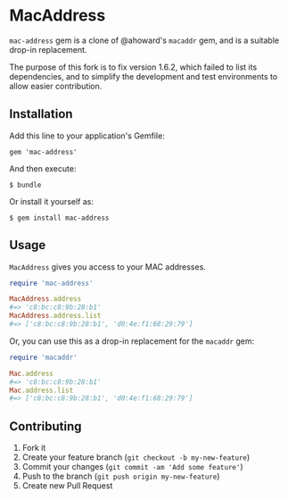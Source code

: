 # MacAddress

`mac-address` gem is a clone of @ahoward's `macaddr` gem, and is a suitable
drop-in replacement.

The purpose of this fork is to fix version 1.6.2, which failed to list its
dependencies, and to simplify the development and test environments to allow
easier contribution.

## Installation

Add this line to your application's Gemfile:

    gem 'mac-address'

And then execute:

    $ bundle

Or install it yourself as:

    $ gem install mac-address

## Usage

`MacAddress` gives you access to your MAC addresses.

~~~ ruby
require 'mac-address'

MacAddress.address
#=> 'c8:bc:c8:9b:28:b1'
MacAddress.address.list
#=> ['c8:bc:c8:9b:28:b1', 'd0:4e:f1:68:29:79'] 
~~~

Or, you can use this as a drop-in replacement for the `macaddr` gem:

~~~ ruby
require 'macaddr'

Mac.address
#=> 'c8:bc:c8:9b:28:b1'
Mac.address.list
#=> ['c8:bc:c8:9b:28:b1', 'd0:4e:f1:68:29:79'] 
~~~

## Contributing

1. Fork it
2. Create your feature branch (`git checkout -b my-new-feature`)
3. Commit your changes (`git commit -am 'Add some feature'`)
4. Push to the branch (`git push origin my-new-feature`)
5. Create new Pull Request
